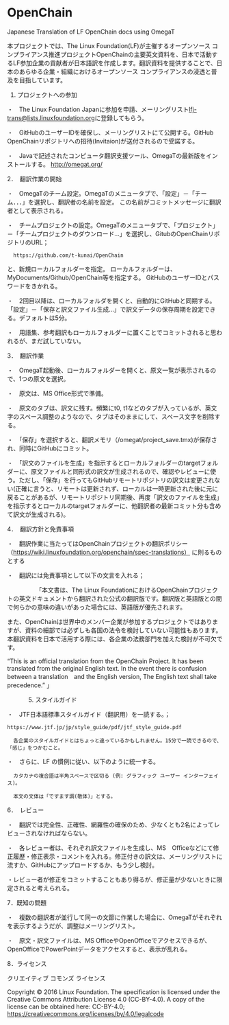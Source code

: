 # OpenChain
Japanese Translation of LF OpenChain docs using OmegaT


本プロジェクトでは、The Linux Foundation(LF)が主催するオープンソース コンプライアンス推進プロジェクトOpenChainの主要英文資料を、日本で活動するLF参加企業の貢献者が日本語訳を作成します。翻訳資料を提供することで、日本のあらゆる企業・組織におけるオープンソース コンプライアンスの浸透と普及を目指しています。


1. プロジェクトへの参加

  ・　The Linux Foundation Japanに参加を申請、メーリングリスト<lfj-trans@lists.linuxfoundation.org>に登録してもらう。
  
  ・　GitHubのユーザーIDを確保し、メーリングリストにて公開する。GitHub OpenChainリポジトリへの招待(Invitaion)が送付されるので受諾する。
  
  ・　Javaで記述されたコンピュータ翻訳支援ツール、OmegaTの最新版をインストールする。 http://omegat.org/
  

2．　翻訳作業の開始

  ・　OmegaTのチーム設定。OmegaTのメニュータブで、「設定」－「チーム．．．」を選択し、翻訳者の名前を設定。 この名前がコミットメッセージに翻訳者として表示される。

  ・　チームプロジェクトの設定。OmegaTのメニュータブで、「プロジェクト」－「チームプロジェクトのダウンロード...」を選択し、GitubのOpenChainリポジトリのURL；

      https://github.com/t-kunai/OpenChain
      
  と、新規ローカルフォルダーを指定。 ローカルフォルダーは、MyDocuments/Github/OpenChain等を指定する。 GitHubのユーザーIDとパスワードをきかれる。

  ・　2回目以降は、ローカルフォルダを開くと、自動的にGitHubと同期する。「設定」－「保存と訳文ファイル生成...」で訳文データの保存周期を設定できる。デフォルトは5分。
  
  ・　用語集、参考翻訳もローカルフォルダーに置くことでコミットされると思われるが、まだ試していない。
  
3．　翻訳作業

  ・　OmegaT起動後、ローカルフォルダーを開くと、原文一覧が表示されるので、1つの原文を選択。
  
  ・　原文は、MS Office形式で準備。 

  ・　原文のタブは、訳文に残す。頻繁にt0, t1などのタブが入っているが、英文字のスペース調整のようなので、タブはそのままにして、スペース文字を削除する。
  
  ・　「保存」を選択すると、翻訳メモリ（/omegat/project_save.tmx)が保存され、同時にGitHubにコミット。

  ・　「訳文のファイルを生成」を指示するとローカルフォルダーのtargetフォルダーに、原文ファイルと同形式の訳文が生成されるので、確認やレビューに使う。ただし、「保存」を行ってもGitHubリモートリポジトリの訳文は変更されない(正確に言うと、リモートは更新されず、ローカルは一時更新された後に元に戻ることがあるが、リモートリポジトリ同期後、再度「訳文のファイルを生成」を指示するとローカルのtargetフォルダーに、他翻訳者の最新コミット分も含めて訳文が生成される)。
  
4．　翻訳方針と免責事項

  ・　翻訳作業に当たってはOpenChainプロジェクトの翻訳ポリシー（https://wiki.linuxfoundation.org/openchain/spec-translations）
に則るものとする
  
  ・　翻訳には免責事項として以下の文言を入れる；
  
　　
　　　「本文書は、The Linux FoundationにおけるOpenChainプロジェクトの英文ドキュメントから翻訳された公式の翻訳版です。翻訳版と英語版との間で何らかの意味の違いがあった場合には、英語版が優先されます。
   
   
   また、OpenChainは世界中のメンバー企業が参加するプロジェクトではありますが、資料の細部では必ずしも各国の法令を検討していない可能性もあります。本翻訳資料を日本で活用する際には、各企業の法務部門を加えた検討が不可欠です。
   
   
   “This is an official translation from the OpenChain Project.
It has been translated from the original English text.
In the event there is confusion between a translation　and the English version, The English text shall take precedence.”
   」
   
　
　　
5. スタイルガイド

  ・　JTF日本語標準スタイルガイド（翻訳用）を一読する。；
  
    https://www.jtf.jp/jp/style_guide/pdf/jtf_style_guide.pdf
  
      各企業のスタイルガイドとはちょっと違っているかもしれません。15分で一読できるので、「感じ」をつかむこと。 
      
  ・　さらに、LF の慣例に従い、以下のように統一する。
  
      カタカナの複合語は半角スペースで区切る (例: グラフィック ユーザー インターフェイス)。
      
      本文の文体は「ですます調(敬体)」とする。
  
6．　レビュー

  ・　翻訳では完全性、正確性、網羅性の確保のため、少なくとも2名によってレビューされなければならない。

  ・　各レビュー者は、それぞれ訳文ファイルを生成し、MS　Officeなどにて修正履歴・修正表示・コメントを入れる。修正付きの訳文は、メーリングリストに流すか、GitHubにアップロードするか、もう少し検討。
  
  ・レビュー者が修正をコミットすることもあり得るが、修正量が少ないときに限定されると考えられる。
  
7．既知の問題

  ・　複数の翻訳者が並行して同一の文節に作業した場合に、OmegaTがそれぞれを表示するようだが、調整はメーリングリスト。
  
  ・　原文・訳文ファイルは、MS OfficeやOpenOfficeでアクセスできるが、OpenOfficeでPowerPointデータをアクセスすると、表示が乱れる。
 
8．ライセンス

  クリエイティブ コモンズ ライセンス
  
  Copyright © 2016 Linux Foundation. The specification is licensed under the Creative Commons Attribution License 4.0 (CC-BY-4.0). A copy of the license can be obtained here: CC-BY-4.0; 
  https://creativecommons.org/licenses/by/4.0/legalcode


